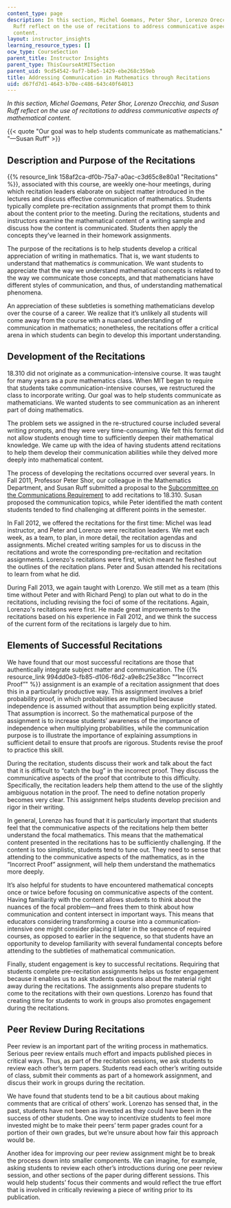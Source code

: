 ```yaml
---
content_type: page
description: In this section, Michel Goemans, Peter Shor, Lorenzo Orecchia, and Susan
  Ruff reflect on the use of recitations to address communicative aspects of mathematical
  content.
layout: instructor_insights
learning_resource_types: []
ocw_type: CourseSection
parent_title: Instructor Insights
parent_type: ThisCourseAtMITSection
parent_uid: 9cd54542-9af7-b8e5-1429-ebe268c359eb
title: Addressing Communication in Mathematics through Recitations
uid: d67fd7d1-4643-b70e-c486-643c40f64013
---
```


_In this section, Michel Goemans, Peter Shor, Lorenzo Orecchia, and Susan Ruff reflect on the use of recitations to address communicative aspects of mathematical content._

{{< quote "Our goal was to help students communicate as mathematicians." "—Susan Ruff" >}}

Description and Purpose of the Recitations
------------------------------------------

{{% resource_link 158af2ca-df0b-75a7-a0ac-c3d65c8e80a1 "Recitations" %}}, associated with this course, are weekly one-hour meetings, during which recitation leaders elaborate on subject matter introduced in the lectures and discuss effective communication of mathematics. Students typically complete pre-recitation assignments that prompt them to think about the content prior to the meeting. During the recitations, students and instructors examine the mathematical content of a writing sample and discuss how the content is communicated. Students then apply the concepts they’ve learned in their homework assignments.

The purpose of the recitations is to help students develop a critical appreciation of writing in mathematics. That is, we want students to understand that mathematics _is_ communication. We want students to appreciate that the way we understand mathematical concepts is related to the way we communicate those concepts, and that mathematicians have different styles of communication, and thus, of understanding mathematical phenomena.

An appreciation of these subtleties is something mathematicians develop over the course of a career. We realize that it’s unlikely all students will come away from the course with a nuanced understanding of communication in mathematics; nonetheless, the recitations offer a critical arena in which students can begin to develop this important understanding.

Development of the Recitations
------------------------------

18.310 did not originate as a communication-intensive course. It was taught for many years as a pure mathematics class. When MIT began to require that students take communication-intensive courses, we restructured the class to incorporate writing. Our goal was to help students communicate as mathematicians. We wanted students to see communication as an inherent part of doing mathematics.

The problem sets we assigned in the re-structured course included several writing prompts, and they were very time-consuming. We felt this format did not allow students enough time to sufficiently deepen their mathematical knowledge. We came up with the idea of having students attend recitations to help them develop their communication abilities while they delved more deeply into mathematical content.

The process of developing the recitations occurred over several years. In Fall 2011, Professor Peter Shor, our colleague in the Mathematics Department, and Susan Ruff submitted a proposal to the [Subcommittee on the Communications Requirement](http://web.mit.edu/commreq/socr.html) to add recitations to 18.310. Susan proposed the communication topics, while Peter identified the math content students tended to find challenging at different points in the semester.

In Fall 2012, we offered the recitations for the first time: Michel was lead instructor, and Peter and Lorenzo were recitation leaders. We met each week, as a team, to plan, in more detail, the recitation agendas and assignments. Michel created writing samples for us to discuss in the recitations and wrote the corresponding pre-recitation and recitation assignments. Lorenzo's recitations were first, which meant he fleshed out the outlines of the recitation plans. Peter and Susan attended his recitations to learn from what he did.

During Fall 2013, we again taught with Lorenzo. We still met as a team (this time without Peter and with Richard Peng) to plan out what to do in the recitations, including revising the foci of some of the recitations. Again, Lorenzo's recitations were first. He made great improvements to the recitations based on his experience in Fall 2012, and we think the success of the current form of the recitations is largely due to him.

Elements of Successful Recitations
----------------------------------

We have found that our most successful recitations are those that authentically integrate subject matter and communication. The {{% resource_link 994dd0e3-fb85-d106-f6d2-a9e8c25e38cc "“Incorrect Proof”" %}} assignment is an example of a recitation assignment that does this in a particularly productive way. This assignment involves a brief probability proof, in which probabilities are multiplied because independence is assumed without that assumption being explicitly stated. That assumption is incorrect. So the mathematical purpose of the assignment is to increase students’ awareness of the importance of independence when multiplying probabilities, while the communication purpose is to illustrate the importance of explaining assumptions in sufficient detail to ensure that proofs are rigorous. Students revise the proof to practice this skill. 

During the recitation, students discuss their work and talk about the fact that it is difficult to “catch the bug” in the incorrect proof. They discuss the communicative aspects of the proof that contribute to this difficulty. Specifically, the recitation leaders help them attend to the use of the slightly ambiguous notation in the proof. The need to define notation properly becomes very clear. This assignment helps students develop precision and rigor in their writing.

In general, Lorenzo has found that it is particularly important that students feel that the communicative aspects of the recitations help them better understand the focal mathematics. This means that the mathematical content presented in the recitations has to be sufficiently challenging. If the content is too simplistic, students tend to tune out. They need to sense that attending to the communicative aspects of the mathematics, as in the “Incorrect Proof” assignment, will help them understand the mathematics more deeply.

It’s also helpful for students to have encountered mathematical concepts once or twice before focusing on communicative aspects of the content. Having familiarity with the content allows students to think about the nuances of the focal problem—and frees them to think about how communication and content intersect in important ways. This means that educators considering transforming a course into a communication-intensive one might consider placing it later in the sequence of required courses, as opposed to earlier in the sequence, so that students have an opportunity to develop familiarity with several fundamental concepts before attending to the subtleties of mathematical communication.

Finally, student engagement is key to successful recitations. Requiring that students complete pre-recitation assignments helps us foster engagement because it enables us to ask students questions about the material right away during the recitations. The assignments also prepare students to come to the recitations with their own questions. Lorenzo has found that creating time for students to work in groups also promotes engagement during the recitations. 

Peer Review During Recitations
------------------------------

Peer review is an important part of the writing process in mathematics. Serious peer review entails much effort and impacts published pieces in critical ways. Thus, as part of the recitation sessions, we ask students to review each other’s term papers. Students read each other’s writing outside of class, submit their comments as part of a homework assignment, and discus their work in groups during the recitation.

We have found that students tend to be a bit cautious about making comments that are critical of others’ work. Lorenzo has sensed that, in the past, students have not been as invested as they could have been in the success of other students. One way to incentivize students to feel more invested might be to make their peers’ term paper grades count for a portion of their own grades, but we’re unsure about how fair this approach would be.

Another idea for improving our peer review assignment might be to break the process down into smaller components. We can imagine, for example, asking students to review each other’s introductions during one peer review session, and other sections of the paper during different sessions. This would help students’ focus their comments and would reflect the true effort that is involved in critically reviewing a piece of writing prior to its publication.
